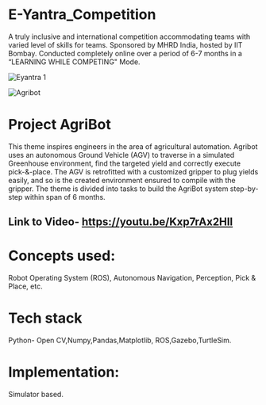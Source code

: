 # E-Yantra_Competition
A truly inclusive and international competition accommodating teams with varied level of skills for teams.
Sponsored by MHRD India, hosted by IIT Bombay.
Conducted completely online over a period of 6-7 months in a “LEARNING WHILE COMPETING" Mode.

![Eyantra 1](https://user-images.githubusercontent.com/75724727/170121813-ba817557-f716-4b64-9bbd-23e58d9bcd85.png)

![Agribot](https://user-images.githubusercontent.com/75724727/170121836-4997b820-f3a8-45c6-b3f5-ad62cee224bc.png)


# Project AgriBot
This theme inspires engineers in the area of agricultural automation.
Agribot uses an autonomous Ground Vehicle (AGV) to traverse in a simulated Greenhouse environment, find the targeted yield and correctly execute pick-&-place.
The AGV is retrofitted with a customized gripper to plug yields easily, and so is the created environment ensured to compile with the gripper.
The theme is divided into tasks to build the AgriBot system step-by-step within span of 6 months.

## Link to Video- https://youtu.be/Kxp7rAx2HlI

# Concepts used:
Robot Operating System (ROS), Autonomous Navigation, Perception, Pick & Place, etc.

# Tech stack
Python- Open CV,Numpy,Pandas,Matplotlib, ROS,Gazebo,TurtleSim.

# Implementation:
Simulator based.
